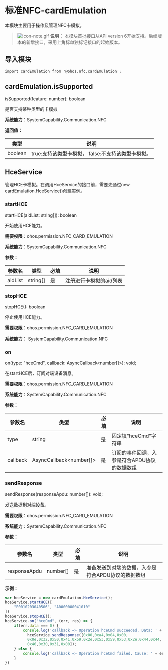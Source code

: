 # 标准NFC-cardEmulation

本模块主要用于操作及管理NFC卡模拟。

> ![icon-note.gif](public_sys-resources/icon-note.gif) **说明：**
> 本模块首批接口从API version 6开始支持。后续版本的新增接口，采用上角标单独标记接口的起始版本。


## 导入模块

```
import cardEmulation from '@ohos.nfc.cardEmulation';
```


## cardEmulation.isSupported

isSupported(feature: number): boolean

是否支持某种类型的卡模拟

**系统能力**：SystemCapability.Communication.NFC

**返回值：**

  | **类型** | **说明** |
  | -------- | -------- |
  | boolean | true:支持该类型卡模拟，&nbsp;false:不支持该类型卡模拟。 |

## HceService

管理HCE卡模拟。在调用HceService的接口前，需要先通过new cardEmulation.HceService()创建实例。

### startHCE

startHCE(aidList: string[]): boolean

开始使用HCE能力。

**需要权限**：ohos.permission.NFC_CARD_EMULATION

**系统能力**：SystemCapability.Communication.NFC

**参数：**

| 参数名  | 类型     | 必填 | 说明                    |
| ------- | -------- | ---- | ----------------------- |
| aidList | string[] | 是   | 注册进行卡模拟的aid列表 |

### stopHCE

stopHCE(): boolean

停止使用HCE能力。

**需要权限**：ohos.permission.NFC_CARD_EMULATION

**系统能力：** SystemCapability.Communication.NFC

### on

on(type: "hceCmd", callback: AsyncCallback<number[]>): void;

在startHCE后，订阅对端设备消息。

**需要权限**：ohos.permission.NFC_CARD_EMULATION

**系统能力**：SystemCapability.Communication.NFC

**参数：**

| 参数名   | 类型                    | 必填 | 说明                                         |
| -------- | ----------------------- | ---- | -------------------------------------------- |
| type     | string                  | 是   | 固定填"hceCmd"字符串                         |
| callback | AsyncCallback<number[]> | 是   | 订阅的事件回调，入参是符合APDU协议的数据数组 |

### sendResponse

sendResponse(responseApdu: number[]): void;

发送数据到对端设备。

**需要权限**：ohos.permission.NFC_CARD_EMULATION

**系统能力**：SystemCapability.Communication.NFC

**参数：**

| 参数名       | 类型     | 必填 | 说明                                               |
| ------------ | -------- | ---- | -------------------------------------------------- |
| responseApdu | number[] | 是   | 准备发送到对端的数据，入参是符合APDU协议的数据数组 |

**示例：**

```js
var hceService = new cardEmulation.HceService();
hceService.startHCE([
    "F0010203040506", "A0000000041010"
])
hceService.stopHCE();
hceService.on("hceCmd", (err, res) => {
    if(err.data === 0) {
        console.log('callback => Operation hceCmd succeeded. Data: ' + JSON.stringify(res));
          hceService.sendResponse([0x00,0xa4,0x04,0x00,
          0x0e,0x32,0x50,0x41,0x59,0x2e,0x53,0x59,0x53,0x2e,0x44,0x44,
          0x46,0x30,0x31,0x00]);
    } else {
        console.log('callback => Operation hceCmd failed. Cause: ' + err.data);
    }
})
```


